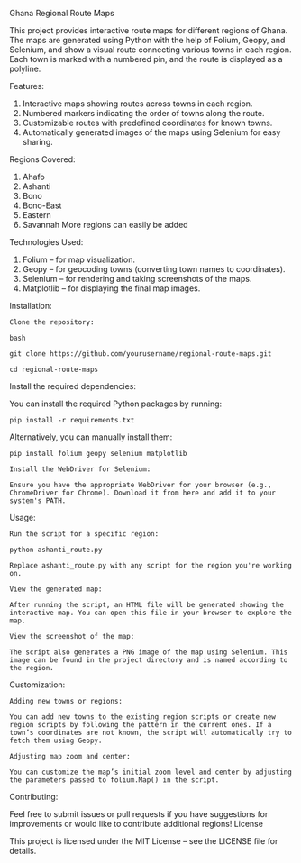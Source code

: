 Ghana Regional Route Maps

This project provides interactive route maps for different regions of Ghana. The maps are generated using Python with the help of Folium, Geopy, and Selenium, and show a visual route connecting various towns in each region. Each town is marked with a numbered pin, and the route is displayed as a polyline.

Features:

1. Interactive maps showing routes across towns in each region.
2. Numbered markers indicating the order of towns along the route.
3. Customizable routes with predefined coordinates for known towns.
4. Automatically generated images of the maps using Selenium for easy sharing.

Regions Covered:

1. Ahafo
2. Ashanti
3. Bono
4. Bono-East
5. Eastern
6. Savannah
More regions can easily be added

Technologies Used:

1. Folium – for map visualization.
2. Geopy – for geocoding towns (converting town names to coordinates).
3. Selenium – for rendering and taking screenshots of the maps.
4. Matplotlib – for displaying the final map images.

Installation:

    Clone the repository:

    bash
    
    git clone https://github.com/yourusername/regional-route-maps.git
    
    cd regional-route-maps

Install the required dependencies:

You can install the required Python packages by running:

    
    pip install -r requirements.txt

Alternatively, you can manually install them:

    pip install folium geopy selenium matplotlib

    Install the WebDriver for Selenium:

    Ensure you have the appropriate WebDriver for your browser (e.g., ChromeDriver for Chrome). Download it from here and add it to your system's PATH.

Usage:

    Run the script for a specific region:

    python ashanti_route.py

    Replace ashanti_route.py with any script for the region you're working on.

    View the generated map:

    After running the script, an HTML file will be generated showing the interactive map. You can open this file in your browser to explore the map.

    View the screenshot of the map:

    The script also generates a PNG image of the map using Selenium. This image can be found in the project directory and is named according to the region.

Customization:

    Adding new towns or regions:

    You can add new towns to the existing region scripts or create new region scripts by following the pattern in the current ones. If a town’s coordinates are not known, the script will automatically try to fetch them using Geopy.

    Adjusting map zoom and center:

    You can customize the map’s initial zoom level and center by adjusting the parameters passed to folium.Map() in the script.

Contributing:

Feel free to submit issues or pull requests if you have suggestions for improvements or would like to contribute additional regions!
License

This project is licensed under the MIT License – see the LICENSE file for details.